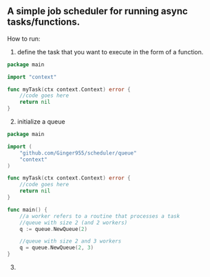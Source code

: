 ## A simple job scheduler for running async tasks/functions.

How to run:

1. define the task that you want to execute in the form of a function.

```go
package main

import "context"

func myTask(ctx context.Context) error {
	//code goes here
	return nil
}
```

2. initialize a queue

```go
package main

import (
	"github.com/Ginger955/scheduler/queue"
	"context"
)

func myTask(ctx context.Context) error {
	//code goes here
	return nil
}

func main() {
	//a worker refers to a routine that processes a task
	//queue with size 2 (and 2 workers)
	q := queue.NewQueue(2)

	//queue with size 2 and 3 workers
	q = queue.NewQueue(2, 3)
}
```

3. 
